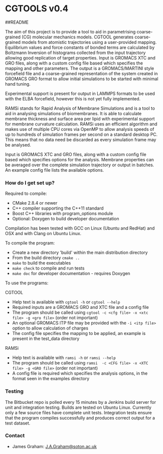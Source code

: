 # CGTOOLS v0.4
##README

The aim of this project is to provide a tool to aid in parametrising coarse-grained (CG) molecular mechanics models.  CGTOOL generates coarse-grained models from atomistic trajectories using a user-provided mapping.  Equilibrium values and force constants of bonded terms are calculated by Boltzmann Inversion of histograms collected from the input trajectory allowing good replication of target properties.
Input is GROMACS XTC and GRO files, along with a custom config file based which specifies the mapping and other parameters.
The output is a GROMACS/MARTINI style forcefield file and a coarse-grained representation of the system created in GROMACS GRO format to allow initial simulations to be started with minimal hand tuning.


Experimental support is present for output in LAMMPS formats to be used with the ELBA forcefield, however this is not yet fully implemented.

RAMSi stands for Rapid Analysis of Membrane Simulations and is a tool to aid in analysing simulations of biomembranes.  It is able to calculate membrane thickness and surface area per lipid with experimental support for membrane curvature calculation.  RAMSi uses an efficient algorithm and makes use of multiple CPU cores via OpenMP to allow analysis speeds of up to hundreds of simulation frames per second on a standard desktop PC.  This means that no data need be discarded as every simulation frame may be analysed.

Input is GROMACS XTC and GRO files, along with a custom config file based which specifies options for the analysis.  Membrane properties can be averaged over the complete simulation trajectory or output in batches.  An example config file lists the available options.

### How do I get set up? ###

Required to compile:

* CMake 2.8.4 or newer
* C++ compiler supporting the C++11 standard
* Boost C++ libraries with program\_options module
* Optional: Doxygen to build developer documentation

Compilation has been tested with GCC on Linux (Ubuntu and RedHat) and OSX and with Clang on Ubuntu Linux.

To compile the program:

* Create a new directory 'build' within the main distribution directory
* From the build directory `cmake ..`
* `make` to build the executables
* `make check` to compile and run tests
* `make doc` for developer documentation - requires Doxygen

To use the programs:

CGTOOL
* Help text is available with `cgtool -h` or `cgtool --help`
* Required inputs are a GROMACS GRO and XTC file and a config file
* The program should be called using `cgtool -c <cfg file> -x <xtc file> -g <gro file>` (order not important)
* An optional GROMACS ITP file may be provided with the `-i <itp file>` option to allow calculation of charges
* The config file specifies the mapping to be applied, an example is present in the test\_data directory

RAMSi
* Help text is available with `ramsi -h` or `ramsi --help`
* The program should be called using `ramsi  -c <CFG file> -x <XTC file> -g <GRO file>` (order not important)
* A config file is required which specifies the analysis options, in the format seen in the examples directory

### Testing ###
The Bitbucket repo is polled every 15 minutes by a Jenkins build server for unit and integration testing.  Builds are tested on Ubuntu Linux.
Currently only a few source files have complete unit tests.  Integration tests ensure that the program compiles successfully and produces correct output for a test dataset.

### Contact ###

* James Graham: <J.A.Graham@soton.ac.uk>
